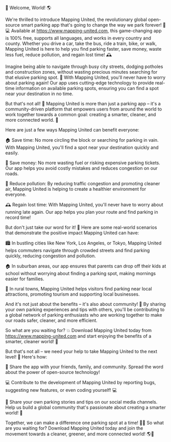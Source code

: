 🎉 Welcome, World! 🌎

We're thrilled to introduce Mapping United, the revolutionary global open-source smart parking app that's going to change the way we park forever! 🚗💻 Available at https://www.mapping-united.com, this game-changing app is 100% free, supports all languages, and works in every country and county. Whether you drive a car, take the bus, ride a train, bike, or walk, Mapping United is here to help you find parking faster, save money, waste less fuel, reduce pollution, and regain lost time! 🕰️

Imagine being able to navigate through busy city streets, dodging potholes and construction zones, without wasting precious minutes searching for that elusive parking spot. 💪 With Mapping United, you'll never have to worry about parking again! Our app uses cutting-edge technology to provide real-time information on available parking spots, ensuring you can find a spot near your destination in no time.

But that's not all! 🤯 Mapping United is more than just a parking app – it's a community-driven platform that empowers users from around the world to work together towards a common goal: creating a smarter, cleaner, and more connected world. 💚

Here are just a few ways Mapping United can benefit everyone:

🏠 Save time: No more circling the block or searching for parking in vain. With Mapping United, you'll find a spot near your destination quickly and easily.

💸 Save money: No more wasting fuel or risking expensive parking tickets. Our app helps you avoid costly mistakes and reduces congestion on our roads.

🌟 Reduce pollution: By reducing traffic congestion and promoting cleaner air, Mapping United is helping to create a healthier environment for everyone.

🕰️ Regain lost time: With Mapping United, you'll never have to worry about running late again. Our app helps you plan your route and find parking in record time!

But don't just take our word for it! 🤔 Here are some real-world scenarios that demonstrate the positive impact Mapping United can have:

🏙️ In bustling cities like New York, Los Angeles, or Tokyo, Mapping United helps commuters navigate through crowded streets and find parking quickly, reducing congestion and pollution.

🏠 In suburban areas, our app ensures that parents can drop off their kids at school without worrying about finding a parking spot, making mornings easier for families.

🌳 In rural towns, Mapping United helps visitors find parking near local attractions, promoting tourism and supporting local businesses.

And it's not just about the benefits – it's also about community! 🌈 By sharing your own parking experiences and tips with others, you'll be contributing to a global network of parking enthusiasts who are working together to make our roads safer, cleaner, and more efficient.

So what are you waiting for? 💥 Download Mapping United today from https://www.mapping-united.com and start enjoying the benefits of a smarter, cleaner world! 🌟

But that's not all – we need your help to take Mapping United to the next level! 🚀 Here's how:

📢 Share the app with your friends, family, and community. Spread the word about the power of open-source technology!

💻 Contribute to the development of Mapping United by reporting bugs, suggesting new features, or even coding yourself! 💻

🌟 Share your own parking stories and tips on our social media channels. Help us build a global community that's passionate about creating a smarter world! 📱

Together, we can make a difference one parking spot at a time! 🚗💪 So what are you waiting for? Download Mapping United today and join the movement towards a cleaner, greener, and more connected world! 🌎💖
